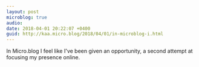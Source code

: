 ```yaml
---
layout: post
microblog: true
audio: 
date: 2018-04-01 20:22:07 +0400
guid: http://kaa.micro.blog/2018/04/01/in-microblog-i.html
---
```

In Micro.blog  I feel like I've been given an opportunity, a second attempt at focusing my presence online. 
